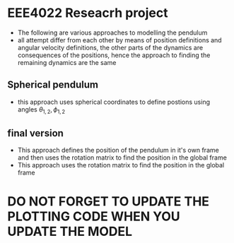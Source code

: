 # EEE4022 Reseacrh project
- The following are various approaches to modelling the pendulum
- all attempt differ from each other by means of position definitions and angular velocity definitions, the other parts of the dynamics are consequences of the positions, hence the approach to finding the remaining dynamics are the same
## Spherical pendulum
- this approach uses spherical coordinates to define postions using angles $\theta_{1,2}, \phi_{1,2}$

## final version
- This approach defines the position of the pendulum in it's own frame and then uses the rotation matrix to find the position in the global frame
- This approach uses the rotation matrix to find the position in the global frame

# DO NOT FORGET TO UPDATE THE PLOTTING CODE WHEN YOU UPDATE THE MODEL